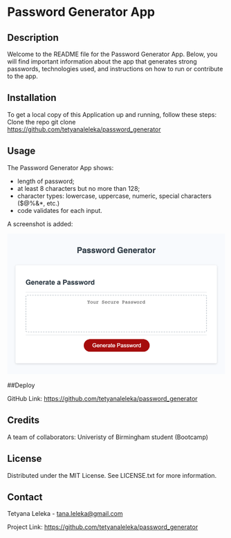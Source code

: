 # Password Generator App

## Description 

Welcome to the README file for the Password Generator App. Below, you will find important information about the app that generates strong passwords, technologies used, and instructions on how to run or contribute to the app.

## Installation

To get a local copy of this Application up and running, follow these steps:
Clone the repo git clone https://github.com/tetyanaleleka/password_generator


## Usage 

The Password Generator App shows:

- length of password;
- at least 8 characters but no more than 128;
- character types: lowercase, uppercase, numeric, special characters ($@%&*, etc.)
- code validates for each input.

A screenshot is added:

![JScode Screenshot](/images/screenshot.png)

##Deploy

GitHub Link: https://github.com/tetyanaleleka/password_generator


## Credits

A team of collaborators: Univeristy of Birmingham student (Bootcamp)

## License

Distributed under the MIT License. See LICENSE.txt for more information.

## Contact

Tetyana Leleka - tana.leleka@gmail.com

Project Link: https://github.com/tetyanaleleka/password_generator